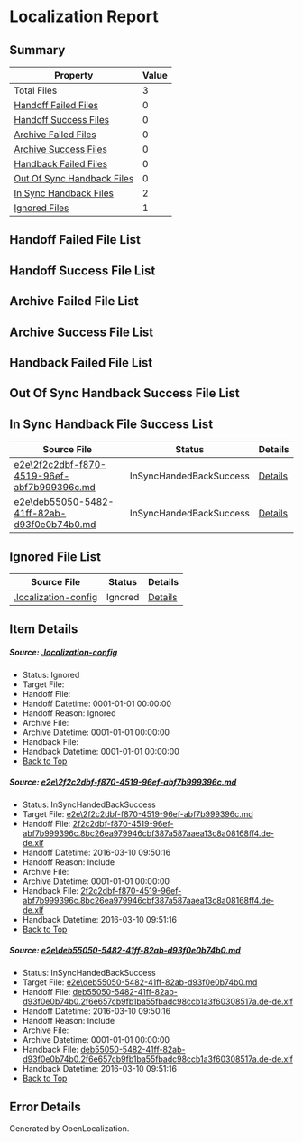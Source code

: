 # <a name='report-top'></a> Localization Report

## Summary
 Property | Value 
 -------- | ----- 
 Total Files | 3
[ Handoff Failed Files ](#handoff-failed-list)| 0
[ Handoff Success Files ](#handoff-success-list)| 0
[ Archive Failed Files ](#archive-failed-list)| 0
[ Archive Success Files ](#archive-success-list)| 0
[ Handback Failed Files ](#handback-failed-list)| 0
[ Out Of Sync Handback Files ](#outofsync-handback-success-list)| 0
[ In Sync Handback Files ](#insync-handback-success-list)| 2
[ Ignored Files ](#ignored-list)| 1

## <a name='handoff-failed-list'></a> Handoff Failed File List

## <a name='handoff-success-list'></a> Handoff Success File List

## <a name='archive-failed-list'></a> Archive Failed File List

## <a name='archive-success-list'></a> Archive Success File List

## <a name='handback-failed-list'></a> Handback Failed File List

## <a name='outofsync-handback-success-list'></a> Out Of Sync Handback Success File List

## <a name='insync-handback-success-list'></a> In Sync Handback File Success List
 Source File | Status | Details 
 ----------- | ------ | ------- 
 [e2e\2f2c2dbf-f870-4519-96ef-abf7b999396c.md](https://github.com/OpenLocalizationTest/oltest/blob/1c8c155338a1fe73cd41ba47cf0f76342a244917/e2e/2f2c2dbf-f870-4519-96ef-abf7b999396c.md) | InSyncHandedBackSuccess | [Details](#c9b66ee14d628ddfe36893db5ba9bfe57ba266341)
 [e2e\deb55050-5482-41ff-82ab-d93f0e0b74b0.md](https://github.com/OpenLocalizationTest/oltest/blob/1c8c155338a1fe73cd41ba47cf0f76342a244917/e2e/deb55050-5482-41ff-82ab-d93f0e0b74b0.md) | InSyncHandedBackSuccess | [Details](#5d082632d33e720bba25f610134385438929463f2)

## <a name='ignored-list'></a> Ignored File List
 Source File | Status | Details 
 ----------- | ------ | ------- 
 [.localization-config](https://github.com/OpenLocalizationTest/oltest/blob/1c8c155338a1fe73cd41ba47cf0f76342a244917/.localization-config) | Ignored | [Details](#66aca4b1c2f43b14ec41e0e427345df94af1d5e10)

## Item Details
##### <a name='66aca4b1c2f43b14ec41e0e427345df94af1d5e10'></a> Source: [.localization-config](https://github.com/OpenLocalizationTest/oltest/blob/1c8c155338a1fe73cd41ba47cf0f76342a244917/.localization-config)
* Status: Ignored
* Target File: 
* Handoff File: 
* Handoff Datetime: 0001-01-01 00:00:00
* Handoff Reason: Ignored
* Archive File: 
* Archive Datetime: 0001-01-01 00:00:00
* Handback File: 
* Handback Datetime: 0001-01-01 00:00:00
* [Back to Top](#report-top)

##### <a name='c9b66ee14d628ddfe36893db5ba9bfe57ba266341'></a> Source: [e2e\2f2c2dbf-f870-4519-96ef-abf7b999396c.md](https://github.com/OpenLocalizationTest/oltest/blob/1c8c155338a1fe73cd41ba47cf0f76342a244917/e2e/2f2c2dbf-f870-4519-96ef-abf7b999396c.md)
* Status: InSyncHandedBackSuccess
* Target File: [e2e\2f2c2dbf-f870-4519-96ef-abf7b999396c.md](https://github.com/OpenLocalizationTestOrg/oltest.de-de/blob/98135094614d0695652880ad0ddf9faf904eb673/e2e/2f2c2dbf-f870-4519-96ef-abf7b999396c.md)
* Handoff File: [2f2c2dbf-f870-4519-96ef-abf7b999396c.8bc26ea979946cbf387a587aaea13c8a08168ff4.de-de.xlf](https://github.com/OpenLocalizationTestOrg/olhandoff/blob/4bc4f70c7a9074f926726b548fb605e0a6a9240c/ol-handoff/OpenLocalizationTestOrg/oltest.de-de/xinjiang/ht/2f2c2dbf-f870-4519-96ef-abf7b999396c.8bc26ea979946cbf387a587aaea13c8a08168ff4.de-de.xlf)
* Handoff Datetime: 2016-03-10 09:50:16
* Handoff Reason: Include
* Archive File: 
* Archive Datetime: 0001-01-01 00:00:00
* Handback File: [2f2c2dbf-f870-4519-96ef-abf7b999396c.8bc26ea979946cbf387a587aaea13c8a08168ff4.de-de.xlf](https://github.com/OpenLocalizationTestOrg/olhandback/blob/7c38e9fc7f0efbaa25c1a66349ce8d0de6c41a42/ol-handback/OpenLocalizationTestOrg/oltest.de-de/xinjiang/ht/2f2c2dbf-f870-4519-96ef-abf7b999396c.8bc26ea979946cbf387a587aaea13c8a08168ff4.de-de.xlf)
* Handback Datetime: 2016-03-10 09:51:16
* [Back to Top](#report-top)

##### <a name='5d082632d33e720bba25f610134385438929463f2'></a> Source: [e2e\deb55050-5482-41ff-82ab-d93f0e0b74b0.md](https://github.com/OpenLocalizationTest/oltest/blob/1c8c155338a1fe73cd41ba47cf0f76342a244917/e2e/deb55050-5482-41ff-82ab-d93f0e0b74b0.md)
* Status: InSyncHandedBackSuccess
* Target File: [e2e\deb55050-5482-41ff-82ab-d93f0e0b74b0.md](https://github.com/OpenLocalizationTestOrg/oltest.de-de/blob/98135094614d0695652880ad0ddf9faf904eb673/e2e/deb55050-5482-41ff-82ab-d93f0e0b74b0.md)
* Handoff File: [deb55050-5482-41ff-82ab-d93f0e0b74b0.2f6e657cb9fb1ba55fbadc98ccb1a3f60308517a.de-de.xlf](https://github.com/OpenLocalizationTestOrg/olhandoff/blob/4bc4f70c7a9074f926726b548fb605e0a6a9240c/ol-handoff/OpenLocalizationTestOrg/oltest.de-de/xinjiang/ht/deb55050-5482-41ff-82ab-d93f0e0b74b0.2f6e657cb9fb1ba55fbadc98ccb1a3f60308517a.de-de.xlf)
* Handoff Datetime: 2016-03-10 09:50:16
* Handoff Reason: Include
* Archive File: 
* Archive Datetime: 0001-01-01 00:00:00
* Handback File: [deb55050-5482-41ff-82ab-d93f0e0b74b0.2f6e657cb9fb1ba55fbadc98ccb1a3f60308517a.de-de.xlf](https://github.com/OpenLocalizationTestOrg/olhandback/blob/7c38e9fc7f0efbaa25c1a66349ce8d0de6c41a42/ol-handback/OpenLocalizationTestOrg/oltest.de-de/xinjiang/ht/deb55050-5482-41ff-82ab-d93f0e0b74b0.2f6e657cb9fb1ba55fbadc98ccb1a3f60308517a.de-de.xlf)
* Handback Datetime: 2016-03-10 09:51:16
* [Back to Top](#report-top)


## Error Details

Generated by OpenLocalization.
